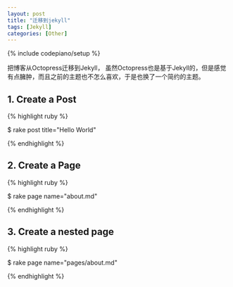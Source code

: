 ```yaml
---
layout: post
title: "迁移到jekyll"
tags: [Jekyll]
categories: [Other]
---
```

{% include codepiano/setup %}

把博客从Octopress迁移到Jekyll， 虽然Octopress也是基于Jekyll的，但是感觉有点臃肿，而且之前的主题也不怎么喜欢，于是也换了一个简约的主题。

## 1. Create a Post

{% highlight ruby %}

$ rake post title="Hello World"

{% endhighlight %}


## 2. Create a Page

{% highlight ruby %}

$ rake page name="about.md"

{% endhighlight %}

## 3. Create a nested page

{% highlight ruby %}

$ rake page name="pages/about.md"

{% endhighlight %}